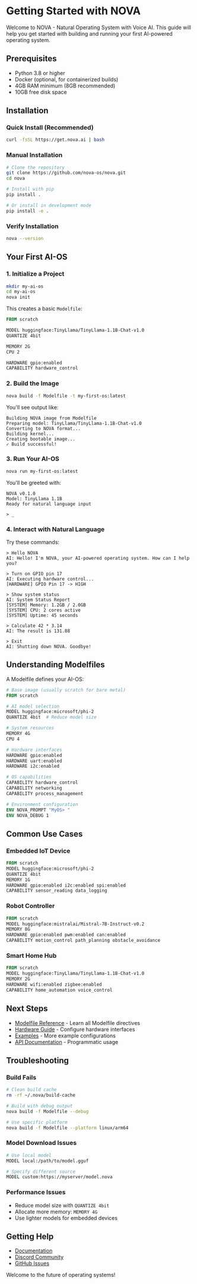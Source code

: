 # Getting Started with NOVA

Welcome to NOVA - Natural Operating System with Voice AI. This guide will help you get started with building and running your first AI-powered operating system.

## Prerequisites

- Python 3.8 or higher
- Docker (optional, for containerized builds)
- 4GB RAM minimum (8GB recommended)
- 10GB free disk space

## Installation

### Quick Install (Recommended)

```bash
curl -fsSL https://get.nova.ai | bash
```

### Manual Installation

```bash
# Clone the repository
git clone https://github.com/nova-os/nova.git
cd nova

# Install with pip
pip install .

# Or install in development mode
pip install -e .
```

### Verify Installation

```bash
nova --version
```

## Your First AI-OS

### 1. Initialize a Project

```bash
mkdir my-ai-os
cd my-ai-os
nova init
```

This creates a basic `Modelfile`:

```dockerfile
FROM scratch

MODEL huggingface:TinyLlama/TinyLlama-1.1B-Chat-v1.0
QUANTIZE 4bit

MEMORY 2G
CPU 2

HARDWARE gpio:enabled
CAPABILITY hardware_control
```

### 2. Build the Image

```bash
nova build -f Modelfile -t my-first-os:latest
```

You'll see output like:
```
Building NOVA image from Modelfile
Preparing model: TinyLlama/TinyLlama-1.1B-Chat-v1.0
Converting to NOVA format...
Building kernel...
Creating bootable image...
✓ Build successful!
```

### 3. Run Your AI-OS

```bash
nova run my-first-os:latest
```

You'll be greeted with:
```
NOVA v0.1.0
Model: TinyLlama 1.1B
Ready for natural language input

> _
```

### 4. Interact with Natural Language

Try these commands:

```
> Hello NOVA
AI: Hello! I'm NOVA, your AI-powered operating system. How can I help you?

> Turn on GPIO pin 17
AI: Executing hardware control...
[HARDWARE] GPIO Pin 17 -> HIGH

> Show system status
AI: System Status Report
[SYSTEM] Memory: 1.2GB / 2.0GB
[SYSTEM] CPU: 2 cores active
[SYSTEM] Uptime: 45 seconds

> Calculate 42 * 3.14
AI: The result is 131.88

> Exit
AI: Shutting down NOVA. Goodbye!
```

## Understanding Modelfiles

A Modelfile defines your AI-OS:

```dockerfile
# Base image (usually scratch for bare metal)
FROM scratch

# AI model selection
MODEL huggingface:microsoft/phi-2
QUANTIZE 4bit  # Reduce model size

# System resources
MEMORY 4G
CPU 4

# Hardware interfaces
HARDWARE gpio:enabled
HARDWARE uart:enabled
HARDWARE i2c:enabled

# OS capabilities
CAPABILITY hardware_control
CAPABILITY networking
CAPABILITY process_management

# Environment configuration
ENV NOVA_PROMPT "MyOS> "
ENV NOVA_DEBUG 1
```

## Common Use Cases

### Embedded IoT Device

```dockerfile
FROM scratch
MODEL huggingface:microsoft/phi-2
QUANTIZE 4bit
MEMORY 1G
HARDWARE gpio:enabled i2c:enabled spi:enabled
CAPABILITY sensor_reading data_logging
```

### Robot Controller

```dockerfile
FROM scratch
MODEL huggingface:mistralai/Mistral-7B-Instruct-v0.2
MEMORY 8G
HARDWARE gpio:enabled pwm:enabled can:enabled
CAPABILITY motion_control path_planning obstacle_avoidance
```

### Smart Home Hub

```dockerfile
FROM scratch
MODEL huggingface:TinyLlama/TinyLlama-1.1B-Chat-v1.0
MEMORY 2G
HARDWARE wifi:enabled zigbee:enabled
CAPABILITY home_automation voice_control
```

## Next Steps

- [Modelfile Reference](modelfile-reference.md) - Learn all Modelfile directives
- [Hardware Guide](hardware.md) - Configure hardware interfaces
- [Examples](https://github.com/nova-os/nova/tree/main/examples) - More example configurations
- [API Documentation](api.md) - Programmatic usage

## Troubleshooting

### Build Fails

```bash
# Clean build cache
rm -rf ~/.nova/build-cache

# Build with debug output
nova build -f Modelfile --debug

# Use specific platform
nova build -f Modelfile --platform linux/arm64
```

### Model Download Issues

```bash
# Use local model
MODEL local:/path/to/model.gguf

# Specify different source
MODEL custom:https://myserver/model.nova
```

### Performance Issues

- Reduce model size with `QUANTIZE 4bit`
- Allocate more memory: `MEMORY 4G`
- Use lighter models for embedded devices

## Getting Help

- [Documentation](https://docs.nova.ai)
- [Discord Community](https://discord.gg/nova)
- [GitHub Issues](https://github.com/nova-os/nova/issues)

Welcome to the future of operating systems!
